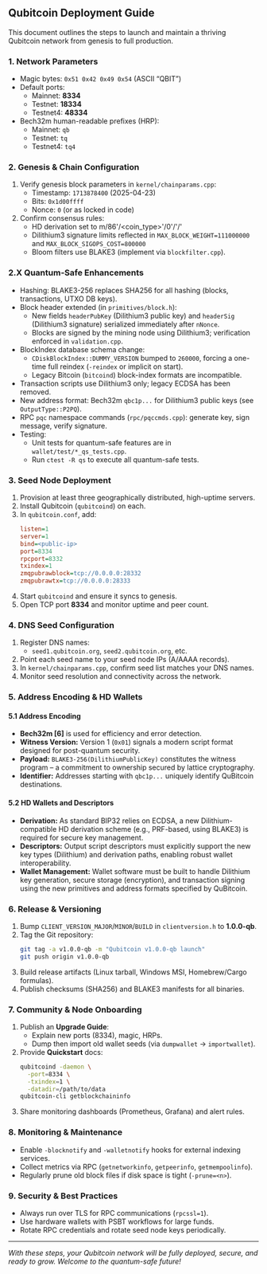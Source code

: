 ## Qubitcoin Deployment Guide

This document outlines the steps to launch and maintain a thriving Qubitcoin network from genesis to full production.

### 1. Network Parameters
- Magic bytes: `0x51 0x42 0x49 0x54` (ASCII “QBIT”)
- Default ports:
  - Mainnet: **8334**
  - Testnet: **18334**
  - Testnet4: **48334**
- Bech32m human-readable prefixes (HRP):
  - Mainnet: `qb`
  - Testnet: `tq`
  - Testnet4: `tq4`

### 2. Genesis & Chain Configuration
1. Verify genesis block parameters in `kernel/chainparams.cpp`:
   - Timestamp: `1713878400` (2025-04-23)
   - Bits: `0x1d00ffff`
   - Nonce: `0` (or as locked in code)
2. Confirm consensus rules:
   - HD derivation set to m/86'/<coin_type>'/0'/<chain>'/<index>'
   - Dilithium3 signature limits reflected in `MAX_BLOCK_WEIGHT=111000000` and `MAX_BLOCK_SIGOPS_COST=800000`
   - Bloom filters use BLAKE3 (implement via `blockfilter.cpp`).

### 2.X Quantum-Safe Enhancements
- Hashing: BLAKE3-256 replaces SHA256 for all hashing (blocks, transactions, UTXO DB keys).
- Block header extended (in `primitives/block.h`):
  - New fields `headerPubKey` (Dilithium3 public key) and `headerSig` (Dilithium3 signature) serialized immediately after `nNonce`.
  - Blocks are signed by the mining node using Dilithium3; verification enforced in `validation.cpp`.
- BlockIndex database schema change:
  - `CDiskBlockIndex::DUMMY_VERSION` bumped to `260000`, forcing a one-time full reindex (`-reindex` or implicit on start).
  - Legacy Bitcoin (`bitcoind`) block-index formats are incompatible.
- Transaction scripts use Dilithium3 only; legacy ECDSA has been removed.
- New address format: Bech32m `qbc1p...` for Dilithium3 public keys (see `OutputType::P2PQ`).
- RPC `pqc` namespace commands (`rpc/pqccmds.cpp`): generate key, sign message, verify signature.
- Testing:
  - Unit tests for quantum-safe features are in `wallet/test/*_qs_tests.cpp`.
  - Run `ctest -R qs` to execute all quantum-safe tests.

### 3. Seed Node Deployment
1. Provision at least three geographically distributed, high-uptime servers.
2. Install Qubitcoin (`qubitcoind`) on each.
3. In `qubitcoin.conf`, add:
   ```ini
   listen=1
   server=1
   bind=<public-ip>
   port=8334
   rpcport=8332
   txindex=1
   zmqpubrawblock=tcp://0.0.0.0:28332
   zmqpubrawtx=tcp://0.0.0.0:28333
   ```
4. Start `qubitcoind` and ensure it syncs to genesis.
5. Open TCP port **8334** and monitor uptime and peer count.

### 4. DNS Seed Configuration
1. Register DNS names:
   - `seed1.qubitcoin.org`, `seed2.qubitcoin.org`, etc.
2. Point each seed name to your seed node IPs (A/AAAA records).
3. In `kernel/chainparams.cpp`, confirm seed list matches your DNS names.
4. Monitor seed resolution and connectivity across the network.

### 5. Address Encoding & HD Wallets

#### 5.1 Address Encoding
* **Bech32m [6]** is used for efficiency and error detection.
* **Witness Version:** Version 1 (`0x01`) signals a modern script format designed for post-quantum security.
* **Payload:** `BLAKE3-256(DilithiumPublicKey)` constitutes the witness program – a commitment to ownership secured by lattice cryptography.
* **Identifier:** Addresses starting with `qbc1p...` uniquely identify QuBitcoin destinations.

#### 5.2 HD Wallets and Descriptors
* **Derivation:** As standard BIP32 relies on ECDSA, a new Dilithium-compatible HD derivation scheme (e.g., PRF-based, using BLAKE3) is required for secure key management.
* **Descriptors:** Output script descriptors must explicitly support the new key types (Dilithium) and derivation paths, enabling robust wallet interoperability.
* **Wallet Management:** Wallet software must be built to handle Dilithium key generation, secure storage (encryption), and transaction signing using the new primitives and address formats specified by QuBitcoin.

### 6. Release & Versioning
1. Bump `CLIENT_VERSION_MAJOR`/`MINOR`/`BUILD` in `clientversion.h` to **1.0.0-qb**.
2. Tag the Git repository:
   ```bash
   git tag -a v1.0.0-qb -m "Qubitcoin v1.0.0-qb launch"
   git push origin v1.0.0-qb
   ```
3. Build release artifacts (Linux tarball, Windows MSI, Homebrew/Cargo formulas).
4. Publish checksums (SHA256) and BLAKE3 manifests for all binaries.

### 7. Community & Node Onboarding
1. Publish an **Upgrade Guide**:
   - Explain new ports (8334), magic, HRPs.
   - Dump then import old wallet seeds (via `dumpwallet` → `importwallet`).
2. Provide **Quickstart** docs:
   ```bash
   qubitcoind -daemon \
     -port=8334 \
     -txindex=1 \
     -datadir=/path/to/data
   qubitcoin-cli getblockchaininfo
   ```
3. Share monitoring dashboards (Prometheus, Grafana) and alert rules.

### 8. Monitoring & Maintenance
- Enable `-blocknotify` and `-walletnotify` hooks for external indexing services.
- Collect metrics via RPC (`getnetworkinfo`, `getpeerinfo`, `getmempoolinfo`).
- Regularly prune old block files if disk space is tight (`-prune=<n>`).

### 9. Security & Best Practices
- Always run over TLS for RPC communications (`rpcssl=1`).
- Use hardware wallets with PSBT workflows for large funds.
- Rotate RPC credentials and rotate seed node keys periodically.

---
_With these steps, your Qubitcoin network will be fully deployed, secure, and ready to grow. Welcome to the quantum-safe future!_